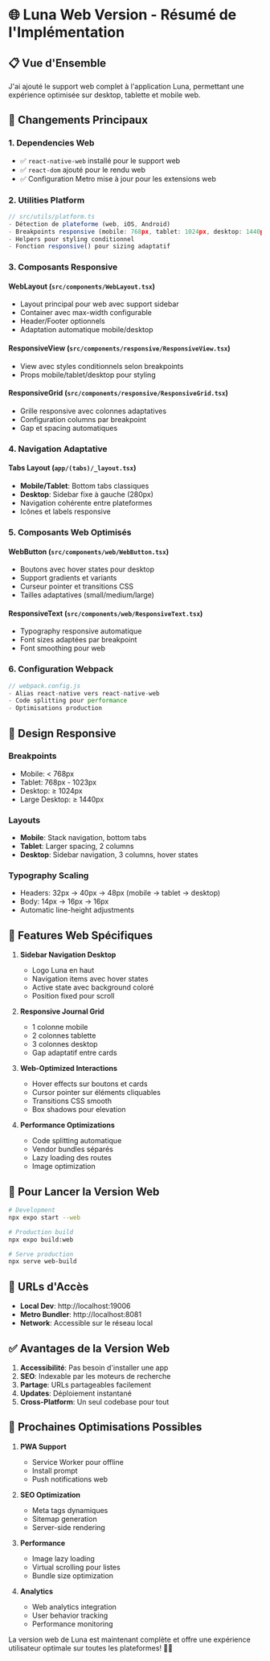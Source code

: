 # 🌐 Luna Web Version - Résumé de l'Implémentation

## 📋 Vue d'Ensemble

J'ai ajouté le support web complet à l'application Luna, permettant une expérience optimisée sur desktop, tablette et mobile web.

## 🚀 Changements Principaux

### 1. **Dependencies Web**
- ✅ `react-native-web` installé pour le support web
- ✅ `react-dom` ajouté pour le rendu web
- ✅ Configuration Metro mise à jour pour les extensions web

### 2. **Utilities Platform**
```typescript
// src/utils/platform.ts
- Détection de plateforme (web, iOS, Android)
- Breakpoints responsive (mobile: 768px, tablet: 1024px, desktop: 1440px)
- Helpers pour styling conditionnel
- Fonction responsive() pour sizing adaptatif
```

### 3. **Composants Responsive**

#### **WebLayout** (`src/components/WebLayout.tsx`)
- Layout principal pour web avec support sidebar
- Container avec max-width configurable
- Header/Footer optionnels
- Adaptation automatique mobile/desktop

#### **ResponsiveView** (`src/components/responsive/ResponsiveView.tsx`)
- View avec styles conditionnels selon breakpoints
- Props mobile/tablet/desktop pour styling

#### **ResponsiveGrid** (`src/components/responsive/ResponsiveGrid.tsx`)
- Grille responsive avec colonnes adaptatives
- Configuration columns par breakpoint
- Gap et spacing automatiques

### 4. **Navigation Adaptative**

#### **Tabs Layout** (`app/(tabs)/_layout.tsx`)
- **Mobile/Tablet**: Bottom tabs classiques
- **Desktop**: Sidebar fixe à gauche (280px)
- Navigation cohérente entre plateformes
- Icônes et labels responsive

### 5. **Composants Web Optimisés**

#### **WebButton** (`src/components/web/WebButton.tsx`)
- Boutons avec hover states pour desktop
- Support gradients et variants
- Curseur pointer et transitions CSS
- Tailles adaptatives (small/medium/large)

#### **ResponsiveText** (`src/components/web/ResponsiveText.tsx`)
- Typography responsive automatique
- Font sizes adaptées par breakpoint
- Font smoothing pour web

### 6. **Configuration Webpack**
```javascript
// webpack.config.js
- Alias react-native vers react-native-web
- Code splitting pour performance
- Optimisations production
```

## 🎨 Design Responsive

### **Breakpoints**
- Mobile: < 768px
- Tablet: 768px - 1023px
- Desktop: ≥ 1024px
- Large Desktop: ≥ 1440px

### **Layouts**
- **Mobile**: Stack navigation, bottom tabs
- **Tablet**: Larger spacing, 2 columns
- **Desktop**: Sidebar navigation, 3 columns, hover states

### **Typography Scaling**
- Headers: 32px → 40px → 48px (mobile → tablet → desktop)
- Body: 14px → 16px → 16px
- Automatic line-height adjustments

## 🌟 Features Web Spécifiques

1. **Sidebar Navigation Desktop**
   - Logo Luna en haut
   - Navigation items avec hover states
   - Active state avec background coloré
   - Position fixed pour scroll

2. **Responsive Journal Grid**
   - 1 colonne mobile
   - 2 colonnes tablette
   - 3 colonnes desktop
   - Gap adaptatif entre cards

3. **Web-Optimized Interactions**
   - Hover effects sur boutons et cards
   - Cursor pointer sur éléments cliquables
   - Transitions CSS smooth
   - Box shadows pour elevation

4. **Performance Optimizations**
   - Code splitting automatique
   - Vendor bundles séparés
   - Lazy loading des routes
   - Image optimization

## 🚀 Pour Lancer la Version Web

```bash
# Development
npx expo start --web

# Production build
npx expo build:web

# Serve production
npx serve web-build
```

## 📱 URLs d'Accès
- **Local Dev**: http://localhost:19006
- **Metro Bundler**: http://localhost:8081
- **Network**: Accessible sur le réseau local

## ✅ Avantages de la Version Web

1. **Accessibilité**: Pas besoin d'installer une app
2. **SEO**: Indexable par les moteurs de recherche
3. **Partage**: URLs partageables facilement
4. **Updates**: Déploiement instantané
5. **Cross-Platform**: Un seul codebase pour tout

## 🔧 Prochaines Optimisations Possibles

1. **PWA Support**
   - Service Worker pour offline
   - Install prompt
   - Push notifications web

2. **SEO Optimization**
   - Meta tags dynamiques
   - Sitemap generation
   - Server-side rendering

3. **Performance**
   - Image lazy loading
   - Virtual scrolling pour listes
   - Bundle size optimization

4. **Analytics**
   - Web analytics integration
   - User behavior tracking
   - Performance monitoring

La version web de Luna est maintenant complète et offre une expérience utilisateur optimale sur toutes les plateformes! 🌙✨